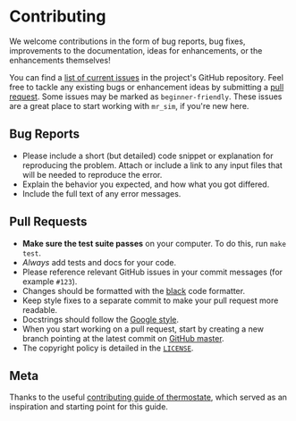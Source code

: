 # Contributing

We welcome contributions in the form of bug reports, bug fixes, improvements to the documentation, ideas for enhancements, or the enhancements themselves!

You can find a [list of current issues](https://github.com/CameronDevine/mr_sim/issues) in the project's GitHub repository. Feel free to tackle any existing bugs or enhancement ideas by submitting a [pull request](https://github.com/CameronDevine/mr_sim/pulls). Some issues may be marked as `beginner-friendly`. These issues are a great place to start working with `mr_sim`, if you're new here.

## Bug Reports

* Please include a short (but detailed) code snippet or explanation for reproducing the problem. Attach or include a link to any input files that will be needed to reproduce the error.
* Explain the behavior you expected, and how what you got differed.
* Include the full text of any error messages.

## Pull Requests

* **Make sure the test suite passes** on your computer. To do this, run `make test`.
* _Always_ add tests and docs for your code.
* Please reference relevant GitHub issues in your commit messages (for example `#123`).
* Changes should be formatted with the [black](https://pypi.org/project/black/) code formatter.
* Keep style fixes to a separate commit to make your pull request more readable.
* Docstrings should follow the [Google style](https://sphinxcontrib-napoleon.readthedocs.io/en/latest/example_google.html).
* When you start working on a pull request, start by creating a new branch pointing at the latest commit on [GitHub master](https://github.com/CameronDevine/mr_sim/tree/master).
* The copyright policy is detailed in the [`LICENSE`](https://github.com/CameronDevine/mr_sim/blob/master/LICENSE).

## Meta

Thanks to the useful [contributing guide of thermostate](https://github.com/bryanwweber/thermostate/blob/master/CONTRIBUTING.md), which served as an inspiration and starting point for this guide.
